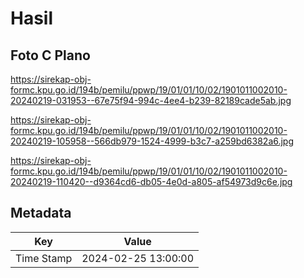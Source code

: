 # Hasil

## Foto C Plano

https://sirekap-obj-formc.kpu.go.id/194b/pemilu/ppwp/19/01/01/10/02/1901011002010-20240219-031953--67e75f94-994c-4ee4-b239-82189cade5ab.jpg

https://sirekap-obj-formc.kpu.go.id/194b/pemilu/ppwp/19/01/01/10/02/1901011002010-20240219-105958--566db979-1524-4999-b3c7-a259bd6382a6.jpg

https://sirekap-obj-formc.kpu.go.id/194b/pemilu/ppwp/19/01/01/10/02/1901011002010-20240219-110420--d9364cd6-db05-4e0d-a805-af54973d9c6e.jpg


## Metadata

| Key        | Value               |
| ---------- | ------------------- |
| Time Stamp | 2024-02-25 13:00:00 |



